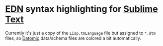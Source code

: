 # [EDN] syntax highlighting for [Sublime Text](http://www.sublimetext.com/ "Sublime Text") #

Currently it's just a copy of the `Lisp.tmLanguage` file but assigned to `*.dtm` files, so [Datomic] data/schema files are colored a bit automatically.

[EDN]: https://github.com/edn-format/edn "EDN format"
[Datomic]: http://datomic.com/  "Datomic"

